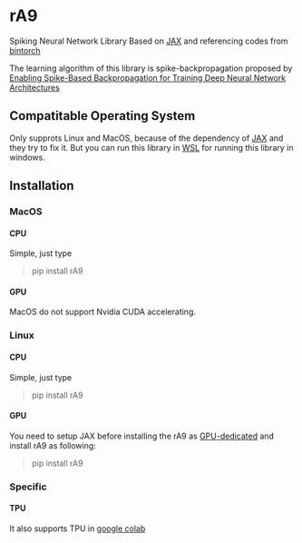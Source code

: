 # rA9


Spiking Neural Network Library Based on [JAX](https://github.com/google/jax) and referencing codes from [bintorch](https://github.com/bingo619/bintorch)

The learning algorithm of this library is spike-backpropagation proposed by [Enabling Spike-Based Backpropagation for Training Deep Neural Network Architectures](https://www.ncbi.nlm.nih.gov/pmc/articles/PMC7059737/)

## Compatitable Operating System

Only supprots Linux and MacOS, because of the dependency of [JAX](https://github.com/google/jax/pull/4843) and they try to fix it.
But you can run this library in [WSL]() for running this library in windows.

## Installation

### MacOS

#### CPU
Simple, just type 
> pip install rA9
#### GPU
MacOS do not support Nvidia CUDA accelerating. 
### Linux

#### CPU
Simple, just type 
> pip install rA9
#### GPU
You need to setup JAX before installing the rA9 as [GPU-dedicated](https://github.com/google/jax#pip-installation)
and install rA9 as following:
> pip install rA9
### Specific
#### TPU

It also supports TPU in [google colab](https://colab.research.google.com/)
